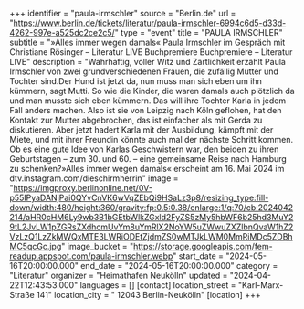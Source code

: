 +++
identifier = "paula-irmschler"
source = "Berlin.de"
url = "https://www.berlin.de/tickets/literatur/paula-irmschler-6994c6d5-d33d-4262-997e-a525dc2ce2c5/"
type = "event"
title = "PAULA IRMSCHLER"
subtitle = "»Alles immer wegen damals« Paula Irmschler im Gespräch mit Christiane Rösinger – Literatur LIVE Buchpremiere Buchpremiere – Literatur LIVE"
description = "Wahrhaftig, voller Witz und Zärtlichkeit erzählt Paula Irmschler von zwei grundverschiedenen Frauen, die zufällig Mutter und Tochter sind.Der Hund ist jetzt da, nun muss man sich eben um ihn kümmern, sagt Mutti. So wie die Kinder, die waren damals auch plötzlich da und man musste sich eben kümmern. Das will ihre Tochter Karla in jedem Fall anders machen. Also ist sie von Leipzig nach Köln geflohen, hat den Kontakt zur Mutter abgebrochen, das ist einfacher als mit Gerda zu diskutieren. Aber jetzt hadert Karla mit der Ausbildung, kämpft mit der Miete, und mit ihrer Freundin könnte auch mal der nächste Schritt kommen. Ob es eine gute Idee von Karlas Geschwistern war, den beiden zu ihren Geburtstagen – zum 30. und 60. – eine gemeinsame Reise nach Hamburg zu schenken?»Alles immer wegen damals« erscheint am 16. Mai 2024 im dtv.instagram.com/dieschirmherrin"
image = "https://imgproxy.berlinonline.net/0V-p55IPyaDANjPai0QYvCnVK6wVqZEbQi9HSaLz3p8/resizing_type:fill-down/width:480/height:360/gravity:fp:0.5:0.38/enlarge:1/q:70/cb:2024042214/aHR0cHM6Ly9wb3B1bGEtbWlkZGxld2FyZS5zMy5hbWF6b25hd3MuY29tL2JvLW1pZGRsZXdhcmUvYm8uYmRlX2NoYW5uZWwuZXZlbnQvaW1hZ2VzLzQ1LzZkMWQxMTE3LWRiODEtZjdmZS0wMTJkLWM0MmRiMDc5ZDBhMC5qcGc.jpg"
image_bucket = "https://storage.googleapis.com/fem-readup.appspot.com/paula-irmschler.webp"
start_date = "2024-05-16T20:00:00.000"
end_date = "2024-05-16T20:00:00.000"
category = "Literatur"
organizer = "Heimathafen Neukölln"
updated = "2024-04-22T12:43:53.000"
languages = []
[contact]
location_street = "Karl-Marx-Straße 141"
location_city = " 12043 Berlin-Neukölln"
[location]
+++